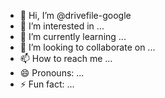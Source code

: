 - 👋 Hi, I’m @drivefile-google
- 👀 I’m interested in ...
- 🌱 I’m currently learning ...
- 💞️ I’m looking to collaborate on ...
- 📫 How to reach me ...
- 😄 Pronouns: ...
- ⚡ Fun fact: ...

<!---
drivefile-google/drivefile-google is a ✨ special ✨ repository because its `README.md` (this file) appears on your GitHub profile.
You can click the Preview link to take a look at your changes.
--->
